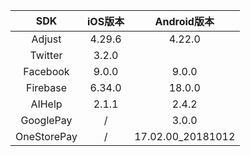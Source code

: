
| SDK   |  iOS版本   | Android版本  |
|  :----:  | :----:  | :----:  |
| Adjust  | 4.29.6 | 4.22.0  |
| Twitter  | 3.2.0 | |   /
| Facebook  | 9.0.0 | 9.0.0 |
| Firebase  | 6.34.0 | 18.0.0 |
| AIHelp  | 2.1.1 | 2.4.2 |
| GooglePay |  / | 3.0.0 |
| OneStorePay | / | 17.02.00_20181012 |



